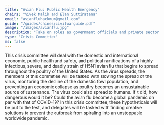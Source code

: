 ```yaml
---
title: "Avian Flu: Public Health Emergency"
chairs: "Vivek Malik and Elan Suttiratana"
email: "avianfluhackmun@gmail.com"
guide: "/guides/chinesecivilwarguide.pdf"
image: "/images/avianflu.jpg"
description: "Take on roles as government officials and private sector executives to resolve this economic and health crisis catalyzed by an outbreak of the avian flu."
type: "Crisis Committee"
ms: false
---
```

This crisis committee will deal with the domestic and international economic, public health and safety, and political ramifications of a highly infectious, severe, and deadly strain of H5N1 avian flu that begins to spread throughout the poultry of the United States. As the virus spreads, the members of this committee will be tasked with slowing the spread of the virus, monitoring the decline of the domestic fowl population, and preventing an economic collapse as poultry becomes an unsustainable source of sustenance. The virus could also spread to humans. If it did, how dangerous would it be? Could the avian flu become a global pandemic on par with that of COVID-19? In this crisis committee, these hypotheticals will be put to the test, and delegates will be tasked with finding creative solutions to prevent the outbreak from spiraling into an unstoppable worldwide pandemic.